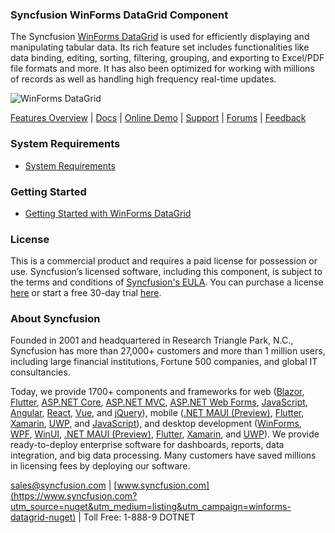 ### Syncfusion WinForms DataGrid Component
The Syncfusion [WinForms DataGrid](https://www.syncfusion.com/winforms-ui-controls/datagrid?utm_source=nuget&utm_medium=listing&utm_campaign=winforms-datagrid-nuget) is used for efficiently displaying and manipulating tabular data. Its rich feature set includes functionalities like data binding, editing, sorting, filtering, grouping, and exporting to Excel/PDF file formats and more. It has also been optimized for working with millions of records as well as handling high frequency real-time updates.

![WinForms DataGrid](https://cdn.syncfusion.com/nuget-readme/winforms/winforms-datagrid.png)

[Features Overview](https://www.syncfusion.com/winforms-ui-controls/datagrid?utm_source=nuget&utm_medium=listing&utm_campaign=winforms-datagrid-nuget) | [Docs](https://help.syncfusion.com/windowsforms/datagrid/gettingstarted?utm_source=nuget&utm_medium=listing&utm_campaign=winforms-datagrid-nuget) | [Online Demo](https://github.com/syncfusion/winforms-demos?utm_source=nuget&utm_medium=listing&utm_campaign=winforms-datagrid-nuget) | [Support](https://support.syncfusion.com/create?utm_source=nuget&utm_medium=listing&utm_campaign=winforms-datagrid-nuget) | [Forums](https://www.syncfusion.com/forums/windowsforms?utm_source=nuget&utm_medium=listing&utm_campaign=winforms-datagrid-nuget) | [Feedback](https://www.syncfusion.com/feedback/winforms?utm_source=nuget&utm_medium=listing&utm_campaign=winforms-datagrid-nuget)

### System Requirements

* [System Requirements](https://help.syncfusion.com/windowsforms/installation/system-requirements?utm_source=nuget&utm_medium=listing&utm_campaign=winforms-datagrid-nuget)

### Getting Started

* [Getting Started with WinForms DataGrid](https://help.syncfusion.com/windowsforms/datagrid/gettingstarted?utm_source=nuget&utm_medium=listing&utm_campaign=winforms-datagrid-nuget)

### License

This is a commercial product and requires a paid license for possession or use. Syncfusion’s licensed software, including this component, is subject to the terms and conditions of [Syncfusion's EULA](https://www.syncfusion.com/eula/es/?utm_source=nuget&utm_medium=listing&utm_campaign=winforms-datagrid-nuget). You can purchase a license [here](https://www.syncfusion.com/sales/products?utm_source=nuget&utm_medium=listing&utm_campaign=winforms-datagrid-nuget) or start a free 30-day trial [here](https://www.syncfusion.com/account/manage-trials/start-trials?utm_source=nuget&utm_medium=listing&utm_campaign=winforms-datagrid-nuget).

### About Syncfusion

Founded in 2001 and headquartered in Research Triangle Park, N.C., Syncfusion has more than 27,000+ customers and more than 1 million users, including large financial institutions, Fortune 500 companies, and global IT consultancies.
 
Today, we provide 1700+ components and frameworks for web ([Blazor](https://www.syncfusion.com/blazor-components?utm_source=nuget&utm_medium=listing&utm_campaign=winforms-datagrid-nuget), [Flutter](https://www.syncfusion.com/flutter-widgets?utm_source=nuget&utm_medium=listing&utm_campaign=winforms-datagrid-nuget), [ASP.NET Core](https://www.syncfusion.com/aspnet-core-ui-controls?utm_source=nuget&utm_medium=listing&utm_campaign=winforms-datagrid-nuget), [ASP.NET MVC](https://www.syncfusion.com/aspnet-mvc-ui-controls?utm_source=nuget&utm_medium=listing&utm_campaign=winforms-datagrid-nuget), [ASP.NET Web Forms](https://www.syncfusion.com/jquery/aspnet-webforms-ui-controls?utm_source=nuget&utm_medium=listing&utm_campaign=winforms-datagrid-nuget), [JavaScript](https://www.syncfusion.com/javascript-ui-controls?utm_source=nuget&utm_medium=listing&utm_campaign=winforms-datagrid-nuget), [Angular](https://www.syncfusion.com/angular-ui-components?utm_source=nuget&utm_medium=listing&utm_campaign=winforms-datagrid-nuget), [React](https://www.syncfusion.com/react-ui-components?utm_source=nuget&utm_medium=listing&utm_campaign=winforms-datagrid-nuget), [Vue](https://www.syncfusion.com/vue-ui-components?utm_source=nuget&utm_medium=listing&utm_campaign=winforms-datagrid-nuget), and [jQuery](https://www.syncfusion.com/jquery-ui-widgets?utm_source=nuget&utm_medium=listing&utm_campaign=winforms-datagrid-nuget)), mobile ([.NET MAUI (Preview)](https://www.syncfusion.com/maui-controls?utm_source=nuget&utm_medium=listing&utm_campaign=winforms-datagrid-nuget), [Flutter](https://www.syncfusion.com/flutter-widgets?utm_source=nuget&utm_medium=listing&utm_campaign=winforms-datagrid-nuget), [Xamarin](https://www.syncfusion.com/xamarin-ui-controls?utm_source=nuget&utm_medium=listing&utm_campaign=winforms-datagrid-nuget), [UWP](https://www.syncfusion.com/uwp-ui-controls?utm_source=nuget&utm_medium=listing&utm_campaign=winforms-datagrid-nuget), and [JavaScript](https://www.syncfusion.com/javascript-ui-controls?utm_source=nuget&utm_medium=listing&utm_campaign=winforms-datagrid-nuget)), and desktop development ([WinForms](https://www.syncfusion.com/winforms-ui-controls?utm_source=nuget&utm_medium=listing&utm_campaign=winforms-datagrid-nuget), [WPF](https://www.syncfusion.com/wpf-controls?utm_source=nuget&utm_medium=listing&utm_campaign=winforms-datagrid-nuget), [WinUI](https://www.syncfusion.com/winui-controls?utm_source=nuget&utm_medium=listing&utm_campaign=winforms-datagrid-nuget), [.NET MAUI (Preview)](https://www.syncfusion.com/maui-controls?utm_source=nuget&utm_medium=listing&utm_campaign=winforms-datagrid-nuget), [Flutter](https://www.syncfusion.com/flutter-widgets?utm_source=nuget&utm_medium=listing&utm_campaign=winforms-datagrid-nuget), [Xamarin](https://www.syncfusion.com/xamarin-ui-controls?utm_source=nuget&utm_medium=listing&utm_campaign=winforms-datagrid-nuget), and [UWP](https://www.syncfusion.com/uwp-ui-controls?utm_source=nuget&utm_medium=listing&utm_campaign=winforms-datagrid-nuget)). We provide ready-to-deploy enterprise software for dashboards, reports, data integration, and big data processing. Many customers have saved millions in licensing fees by deploying our software.

[sales@syncfusion.com](mailto:sales@syncfusion.com?Subject=Syncfusion%20WinForms%20DataGrid-%20NuGet) | [www.syncfusion.com](https://www.syncfusion.com?utm_source=nuget&utm_medium=listing&utm_campaign=winforms-datagrid-nuget) | Toll Free: 1-888-9 DOTNET


